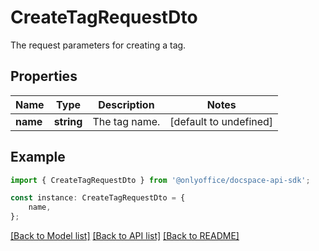 # CreateTagRequestDto

The request parameters for creating a tag.

## Properties

Name | Type | Description | Notes
------------ | ------------- | ------------- | -------------
**name** | **string** | The tag name. | [default to undefined]

## Example

```typescript
import { CreateTagRequestDto } from '@onlyoffice/docspace-api-sdk';

const instance: CreateTagRequestDto = {
    name,
};
```

[[Back to Model list]](../README.md#documentation-for-models) [[Back to API list]](../README.md#documentation-for-api-endpoints) [[Back to README]](../README.md)
